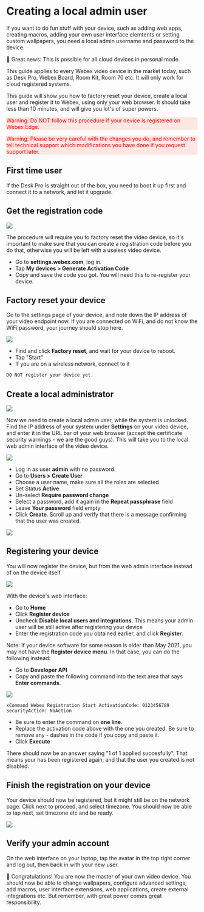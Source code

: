 # Creating a local admin user

If you want to do fun stuff with your device, such as adding web apps, creating macros, adding your own user interface elemtents or setting custom wallpapers, you need a local admin username and password to the device.

🎉 Great news: This is possible for all cloud devices in personal mode.

This guide applies to every Webex video device in the market today, such as Desk Pro, Webex Board, Room Kit, Room 70 etc. It will only work for cloud registered systems.

This guide will show you how to factory reset your device, create a local user and register it to Webex, using only your web browser. It should take less than 10 minutes, and will give you lot's of super powers.

<div style="color: red; background: #ffe8e3">
Warning: Do NOT follow this procedure if your device is registered on Webex Edge.
</div>

<div style="color: red; background: #ffe8e3; margin-top: 1em">
Warning: Please be very careful with the changes you do, and remember to tell technical support which modifications you have done if you request support later.
</div>

## First time user

If the Desk Pro is straight out of the box, you need to boot it up first and connect it to a network, and let it upgrade.

## Get the registration code

<img src="/docs/images/localadmin/registration-code.png" />

The procedure will require you to factory reset the video device, so it's important to make sure that you can create a registration code before you do that, otherwise you will be left with a useless video device.

* Go to **settings.webex.com**, log in.
* Tap **My devices > Generate Activation Code**
* Copy and save the code you got. You will need this to re-register your device.

## Factory reset your device

Go to the settings page of your device, and note down the IP address of your video endpoint now. If you are connected on WiFi, and do not know the WiFi password, your journey should stop here.

<img src="/docs/images/localadmin/factory-reset.png" />

* Find and click **Factory reset**, and wait for your device to reboot.
* Tap "Start"
* If you are on a wireless network, connect to it

```alert
DO NOT register your device yet.
```

## Create a local administrator

<img src="/docs/images/localadmin/network-settings.png" />

Now we need to create a local admin user, while the system is unlocked. Find the IP address of your system under **Settings** on your video device, and enter it in the URL bar of your web browser (accept the certificate security warnings - we are the good guys). This will take you to the local web admin interface of the video device.

<img src="/docs/images/localadmin/login-vega.png" />

* Log in as user **admin** with no password.
* Go to **Users > Create User**
* Choose a user name, make sure all the roles are selected
* Set Status **Active**
* Un-select **Require password change**
* Select a password, add it again in the **Repeat passphrase** field
* Leave **Your password** field empty
* Click **Create**. Scroll up and verify that there is a message confirming that the user was created.

<img src="/docs/images/localadmin/create-user.png" />

## Registering your device

You will now register the device, but from the web admin interface instead of on the device itself.

<img src="/docs/images/localadmin/register-webex.png" />


With the device's web interface:

* Go to **Home**
* Click **Register device**
* Uncheck **Disable local users and integrations**. This means your admin user will be still active after registering your device
* Enter the registration code you obtained earlier, and click **Register**.

Note: If your device software for some reason is older than May 2021, you may not have the **Register device menu**. In that case, you can do the following instead:

* Go to **Developer API**
* Copy and paste the following command into the text area that says **Enter commands**.

<img src="/docs/images/localadmin/register-code.png" />

```
xCommand Webex Registration Start ActivationCode: 0123456789 SecurityAction: NoAction
```

* Be sure to enter the command on **one line**.
* Replace the activation code above with the one you created. Be sure to remove any - dashes in the code if you copy and paste it.
* Click **Execute**

There should now be an answer saying "1 of 1 applied succesfully".
That means your has been registered again, and that the user you created is not disabled.

## Finish the registration on your device

Your device should now be registered, but it might still be on the network page. Click next to proceed, and select timezone. You should now be able to tap next, set timezone etc and be ready.

<img src="/docs/images/localadmin/setup-done.png" />

## Verify your admin account

On the web interface on your laptop, tap the avatar in the top right corner and log out, then back in with your new user.

🥳 Congratulations! You are now the master of your own video device. You should now be able to change wallpapers, configure advanced settings, add macros, user interface extensions, web applications, create external integrations etc. But remember, with great power comes great responsibility.
